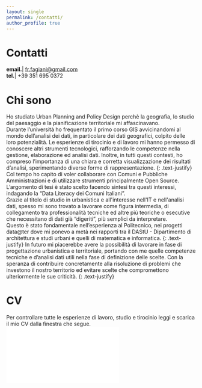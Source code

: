 ```yaml
---
layout: single
permalink: /contatti/
author_profile: true
---
```

# Contatti

**email.**| fr.fagiani@gmail.com  
**tel.**| +39 351 695 0372

# Chi sono
Ho studiato Urban Planning and Policy Design perchè la geografia, lo studio del paesaggio e la pianificazione territoriale mi affascinavano.  
Durante l’università ho frequentato il primo corso GIS avvicinandomi al mondo dell’analisi dei dati, in particolare dei dati geografici, colpito delle loro potenzialità.
Le esperienze di tirocinio e di lavoro mi hanno permesso di conoscere altri strumenti tecnologici, rafforzando le competenze nella gestione, elaborazione ed analisi dati. Inoltre, in tutti questi contesti, ho compreso l’importanza di una chiara e corretta visualizzazione dei risultati d’analisi, sperimentando diverse forme di rappresentazione.
{: .text-justify}
Col tempo ho capito di voler collaborare con Comuni e Pubbliche Amministrazioni e di utilizzare strumenti principalmente Open Source. L’argomento di tesi è stato scelto facendo sintesi tra questi interessi, indagando la “Data Literacy dei Comuni Italiani”.  
Grazie al titolo di studio in urbanistica e all'interesse nell'IT e nell'analisi dati, spesso mi sono trovato a lavorare come figura intermedia, di collegamento tra professionalità tecniche ed altre più teoriche o esecutive che necessitano di dati già “digeriti”, più semplici da interpretare.  
Questo è stato fondamentale nell’esperienza al Politecnico, nei progetti data@ter dove mi ponevo a metà nei rapporti tra il DAStU - Dipartimento di architettura e studi urbani e quelli di matematica e informatica.
{: .text-justify}
In futuro mi piacerebbe avere la possibilità di lavorare in fase di progettazione urbanistica e territoriale, portando con me quelle competenze tecniche e d’analisi dati utili nella fase di definizione delle scelte. Con la speranza di contribuire concretamente alla risoluzione di problemi che investono il nostro territorio ed evitare scelte che compromettono ulteriormente le sue criticità.
{: .text-justify}

# CV
Per controllare tutte le esperienze di lavoro, studio e tirocinio leggi e scarica il mio CV dalla finestra che segue.
<embed src="{{ site.url }}{{ site.baseurl }}/assets/pdf/Francesco_Fagiani-CV_01_2021_ita.pdf" type="application/pdf" />
